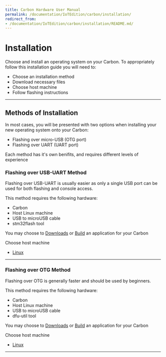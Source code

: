 ```yaml
---
title: Carbon Hardware User Manual
permalink: /documentation/IoTEdition/carbon/installation/
redirect_from:
- /documentation/IoTEdition/carbon/installation/README.md/
---
```

# Installation

Choose and install an operating system on your Carbon. To appropriately follow this installation guide you will need to:

- Choose an installation method
- Download necessary files
- Choose host machine
- Follow flashing instructions

***

## Methods of Installation

In most cases, you will be presented with two options when installing your new operating system onto your Carbon:

- Flashing over micro-USB (OTG port)
- Flashing over UART (UART port)

Each method has it's own benifits, and requires different levels of experience

### Flashing over USB-UART Method

Flashing over USB-UART is usually easier as only a single USB port can be used for both flashing and console access.

This method requires the following hardware:

- Carbon
- Host Linux machine
- USB to microUSB cable
- stm32flash tool

You may choose to [Downloads](../downloads/) or [Build](../build/) an application for your Carbon

Choose host machine

- [Linux](LinuxUART.md)

***

### Flashing over OTG Method

Flashing over OTG is generally faster and should be used by beginners.

This method requires the following hardware:

- Carbon
- Host Linux machine
- USB to microUSB cable
- dfu-util tool

You may choose to [Downloads](../downloads/) or [Build](../build/) an application for your Carbon

Choose host machine

- [Linux](LinuxOTG.md)

***
